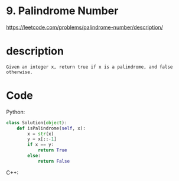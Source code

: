 # 9. Palindrome Number
https://leetcode.com/problems/palindrome-number/description/
# description
```
Given an integer x, return true if x is a palindrome, and false otherwise.
```
# Code
Python:
```python
class Solution(object):
    def isPalindrome(self, x):
        x = str(x)
        y = x[::-1]
        if x == y:
            return True
        else:
            return False
```

C++:
```C++

```
